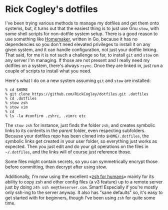 # Rick Cogley's dotfiles

I've been trying various methods to manage my dotfiles and get them onto systems, but, it turns out that the easiest thing is to just use Gnu `stow`, with some shell scripts for non-dotfile system setup. There is a good reason to use something like [Homemaker](https://github.com/FooSoft/homemaker), written in Go, because it has no dependencies so you don't need elevated privileges to install it on any given system, and it can handle configuration, not just your dotfile linking. That said, for me it is not such a challenge so far, to install `git` and `stow` on any server I'm managing. If those are not present and I really need my dotfiles on a system, there's always `rsync`. Once they are linked in, just run a couple of scripts to install what you need. 

Here's what I do on a new system assuming `git` and `stow` are installed: 

~~~~~
% cd $HOME
% git clone https://github.com/RickCogley/dotfiles.git .dotfiles
% cd .dotfiles
% stow zsh
% stow vim
% cd
% ls -la #confirm .zshrc, .vimrc etc
~~~~~

The `stow zsh` for instance, just finds the folder `zsh`, and creates symbolic links to its contents in the _parent_ folder, even respecting subfolders. Because your dotfiles repo has been cloned into `$HOME/.dotfiles`, the symbolic links get created in your user folder, so everything just works as expected. Then you just edit and do your git operations on the files in `~/.dotfiles`, and the links will of course just reference those. 

Some files might contain secrets, so you can symmetrically encrypt those before committing, then decrypt after using stow. 

Additionally, I'm now using the excellent «[zsh for humans](https://github.com/romkatv/zsh4humans)» mainly for its ability to copy zsh and other config files (a v3 feature) up to a remote server just by doing `z4h ssh me@theserver.com`. Smart! Especially if you're mostly only ssh-ing to the server anyway. It also has "sane defaults" so, it's easy to get started with for beginners, though I've been using `zsh` for quite some time. 



